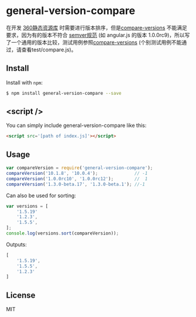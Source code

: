 # general-version-compare

在开发 [360静态资源库](https://cdn.baomitu.com) 时需要进行版本排序，但是[compare-versions](https://github.com/omichelsen/compare-versions) 不能满足要求，因为有的版本不符合 [semver规范](http://semver.org/#spec-item-9) (如 angular.js 的版本 1.0.0rc9)，所以写了一个通用的版本比较，测试用例参照[compare-versions](https://github.com/omichelsen/compare-versions) (个别测试用例不能通过，请查看test/compare.js)。

## Install

Install with `npm`:

```bash
$ npm install general-version-compare --save
```


## &lt;script />

You can simply include general-version-compare like this:
```html
<script src='[path of index.js]'></script>
```

## Usage

```javascript
var compareVersion = require('general-version-compare');
compareVersion('10.1.8', '10.0.4');              // -1
compareVersion('1.0.0rc10', '1.0.0rc12');        //  1
compareVersion('1.3.0-beta.17', '1.3.0-beta.1'); //-1

```

Can also be used for sorting:

```javascript
var versions = [
    '1.5.19'
    '1.2.3',
    '1.5.5',
];
console.log(versions.sort(compareVersion));
```

Outputs:

```javascript
[
    '1.5.19',
    '1.5.5',
    '1.2.3'
]
```

## License

MIT

